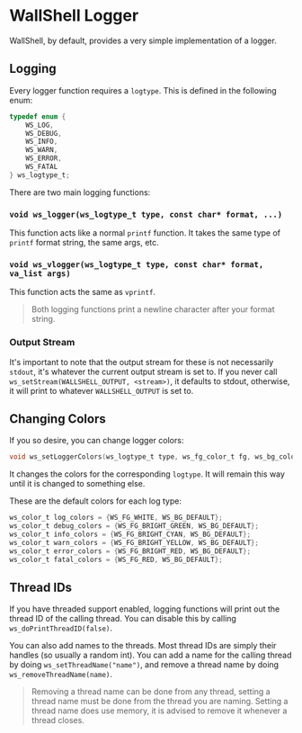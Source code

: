 # WallShell Logger

WallShell, by default, provides a very simple implementation of a logger.

## Logging

Every logger function requires a `logtype`. This is defined in the following enum:

```c
typedef enum {
    WS_LOG,
    WS_DEBUG,
    WS_INFO,
    WS_WARN,
    WS_ERROR,
    WS_FATAL
} ws_logtype_t;
```

There are two main logging functions:

### `void ws_logger(ws_logtype_t type, const char* format, ...)`

This function acts like a normal `printf` function.
It takes the same type of `printf` format string, the same args, etc.

### `void ws_vlogger(ws_logtype_t type, const char* format, va_list args)`

This function acts the same as `vprintf`.

> Both logging functions print a newline character after your format string.

### Output Stream

It's important to note that the output stream for these is not necessarily `stdout`, it's whatever the current output stream is set to. If you never call `ws_setStream(WALLSHELL_OUTPUT, <stream>)`, it defaults to stdout, otherwise, it will print to whatever `WALLSHELL_OUTPUT` is set to.

## Changing Colors

If you so desire, you can change logger colors:

```c
void ws_setLoggerColors(ws_logtype_t type, ws_fg_color_t fg, ws_bg_color_t bg)
```

It changes the colors for the corresponding `logtype`.
It will remain this way until it is changed to something else.

These are the default colors for each log type:

```c
ws_color_t log_colors = {WS_FG_WHITE, WS_BG_DEFAULT};
ws_color_t debug_colors = {WS_FG_BRIGHT_GREEN, WS_BG_DEFAULT};
ws_color_t info_colors = {WS_FG_BRIGHT_CYAN, WS_BG_DEFAULT};
ws_color_t warn_colors = {WS_FG_BRIGHT_YELLOW, WS_BG_DEFAULT};
ws_color_t error_colors = {WS_FG_BRIGHT_RED, WS_BG_DEFAULT};
ws_color_t fatal_colors = {WS_FG_RED, WS_BG_DEFAULT};
```

## Thread IDs

If you have threaded support enabled, logging functions will print out the thread ID of the calling thread.
You can disable this by calling `ws_doPrintThreadID(false)`.

You can also add names to the threads. Most thread IDs are simply their handles (so usually a random int).
You can add a name for the calling thread by doing `ws_setThreadName("name")`,
and remove a thread name by doing `ws_removeThreadName(name)`.

> Removing a thread name can be done from any thread, setting a thread name must be done from the thread you are naming.
> Setting a thread name does use memory, it is advised to remove it whenever a thread closes.
